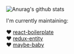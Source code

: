 ![Anurag's github stats](https://github-readme-stats.vercel.app/api?username=mikechabot&theme=dark&show_icons=true)

I'm currently maintaining:

:heart: [react-boilerplate](https://github.com/mikechabot/react-boilerplate)
<br />
:heart: [redux-entity](https://github.com/mikechabot/redux-entity)
<br />
:heart: [maybe-baby](https://github.com/mikechabot/maybe-baby)

